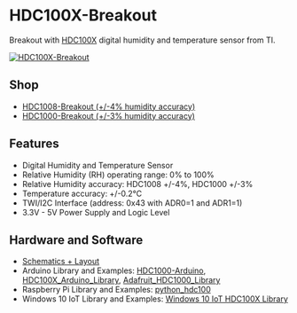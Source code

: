 # HDC100X-Breakout
Breakout with [HDC100X](http://www.ti.com/product/hdc1008) digital humidity and temperature sensor from TI.


[![HDC100X-Breakout](https://raw.github.com/watterott/HDC100X-Breakout/master/pcb/HDC100X-Breakout_v11.jpg)](http://www.watterott.com/en/HDC1008-Breakout)


## Shop
* [HDC1008-Breakout (+/-4% humidity accuracy)](http://www.watterott.com/en/HDC1008-Breakout)
* [HDC1000-Breakout (+/-3% humidity accuracy)](http://www.watterott.com/en/HDC1000-Breakout)


## Features
* Digital Humidity and Temperature Sensor
* Relative Humidity (RH) operating range: 0% to 100%
* Relative Humidity accuracy: HDC1008 +/-4%, HDC1000 +/-3%
* Temperature accuracy: +/-0.2°C
* TWI/I2C Interface (address: 0x43 with ADR0=1 and ADR1=1)
* 3.3V - 5V Power Supply and Logic Level


## Hardware and Software
* [Schematics + Layout](https://github.com/watterott/HDC100X-Breakout/tree/master/pcb)
* Arduino Library and Examples: [HDC1000-Arduino](https://github.com/ftruzzi/HDC1000-Arduino), [HDC100X_Arduino_Library](https://github.com/RFgermany/HDC100X_Arduino_Library), [Adafruit_HDC1000_Library](https://github.com/adafruit/Adafruit_HDC1000_Library)
* Raspberry Pi Library and Examples: [python_hdc100](https://github.com/peterman/python_hdc100x)
* Windows 10 IoT Library and Examples: [Windows 10 IoT HDC100X Library](https://github.com/stormy-ua/WindowsIoTCore.Drivers/tree/master/Hdc100x)
